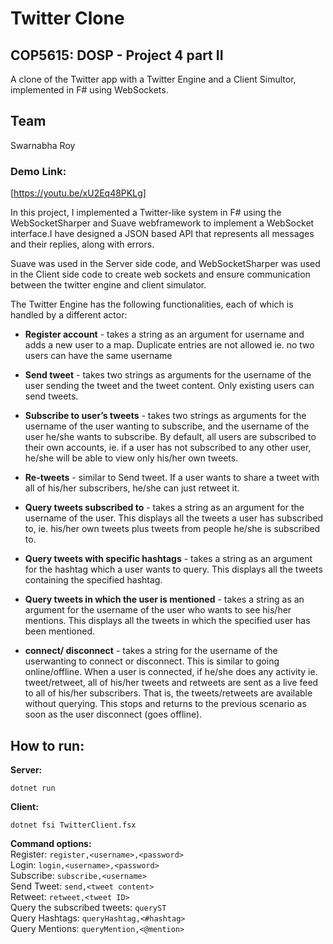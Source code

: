 # Twitter Clone
## COP5615: DOSP - Project 4 part II
A clone of the Twitter app with a Twitter Engine and a Client Simultor, implemented in F# using WebSockets.

## Team
Swarnabha Roy

### Demo Link: 
[https://youtu.be/xU2Eq48PKLg]

In this project, I implemented a Twitter-like system in F# using the WebSocketSharper and Suave webframework to implement a WebSocket interface.I have designed a JSON based API that represents all messages and their replies, along with errors.

Suave was used in the Server side code, and WebSocketSharper was used in the Client side code to create web sockets and ensure communication between the twitter engine and client simulator.

The Twitter Engine has the following functionalities, each of which is handled by a different actor:

- **Register account** - takes a string as an argument for username and adds a new user to a map. Duplicate entries are not allowed ie. no two users can have the same username

- **Send tweet** - takes two strings as arguments for the username of the user sending the tweet and the tweet content. Only existing users can send tweets.

- **Subscribe to user’s tweets** - takes two strings as arguments for the username of the user wanting to subscribe, and the username of the user he/she wants to subscribe. By default, all users are subscribed to their own accounts, ie. if a user has not subscribed to any other user, he/she will be able to view only his/her own tweets.

- **Re-tweets** - similar to Send tweet. If a user wants to share a tweet with all of his/her subscribers, he/she can just retweet it.

- **Query tweets subscribed to** - takes a string as an argument for the username of the user. This displays all the tweets a user has subscribed to, ie. his/her own tweets plus tweets from people he/she is subscribed to.

- **Query tweets with specific hashtags** - takes a string as an argument for the hashtag which a user wants to query. This displays all the tweets containing the specified hashtag.

- **Query tweets in which the user is mentioned** - takes a string as an argument for the username of the user who wants to see his/her mentions. This displays all the tweets in which the specified user has been mentioned.

- **connect/ disconnect** - takes a string for the username of the userwanting to connect or disconnect. This is similar to going online/offline. When a user is connected, if he/she does any activity ie. tweet/retweet, all of his/her tweets and retweets are sent as a live feed to all of his/her subscribers. That is, the tweets/retweets are available without querying. This stops and returns to the previous scenario as soon as the user disconnect (goes offline).


## How to run:

**Server:**
```
dotnet run
```
**Client:**
```
dotnet fsi TwitterClient.fsx
```
**Command options:**<br>
Register: ```register,<username>,<password>```<br>
Login: ```login,<username>,<password>```<br>
Subscribe: ```subscribe,<username>```<br>
Send Tweet: ```send,<tweet content>```<br>
Retweet: ```retweet,<tweet ID>```<br>
Query the subscribed tweets: ```queryST```<br>
Query Hashtags: ```queryHashtag,<#hashtag>```<br>
Query Mentions: ```queryMention,<@mention>```<br>
